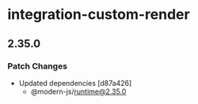 # integration-custom-render

## 2.35.0

### Patch Changes

- Updated dependencies [d87a426]
  - @modern-js/runtime@2.35.0
